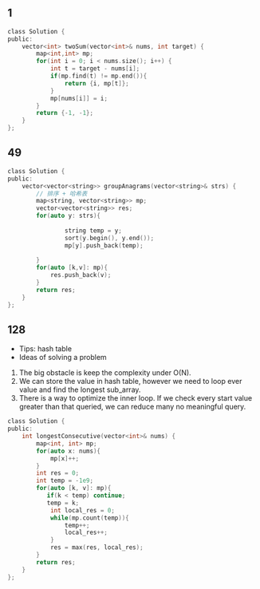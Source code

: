 ## 1
```c
class Solution {
public:
    vector<int> twoSum(vector<int>& nums, int target) {
        map<int,int> mp;
        for(int i = 0; i < nums.size(); i++) {
            int t = target - nums[i];
            if(mp.find(t) != mp.end()){
                return {i, mp[t]};
            }
            mp[nums[i]] = i;
        }
        return {-1, -1};
    }
};
```
## 49
```c
class Solution {
public:
    vector<vector<string>> groupAnagrams(vector<string>& strs) {
        // 排序 + 哈希表
        map<string, vector<string>> mp;
        vector<vector<string>> res;
        for(auto y: strs){
            
                string temp = y;
                sort(y.begin(), y.end());
                mp[y].push_back(temp);
            
        }
        for(auto [k,v]: mp){
            res.push_back(v);
        }
        return res;
    }
};
```

## 128
- Tips: hash table
- Ideas of solving a problem
1. The big obstacle is keep the complexity under O(N).
2. We can store the value in hash table, however we need to loop ever value and find the longest sub_array.
3. There is a way to optimize the inner loop. If we check every start value greater than that queried, we can reduce many no meaningful query.
```c
class Solution {
public:
    int longestConsecutive(vector<int>& nums) {
        map<int, int> mp;
        for(auto x: nums){
            mp[x]++;
        }
        int res = 0;
        int temp = -1e9;
        for(auto [k, v]: mp){
           if(k < temp) continue;
           temp = k;
            int local_res = 0;
            while(mp.count(temp)){
                temp++;
                local_res++;
            }
            res = max(res, local_res);
        }
        return res;
    }
};
```
